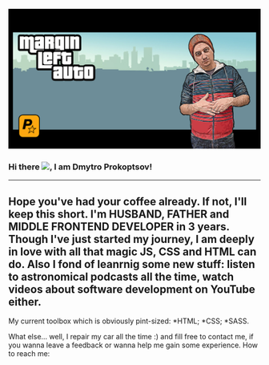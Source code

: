 ![](banner.jpg)

### Hi there <img src="https://raw.githubusercontent.com/MartinHeinz/MartinHeinz/master/wave.gif" width="30px">, I am Dmytro Prokoptsov!

---
Hope you've had your coffee already. If not, I'll keep this short. I'm HUSBAND, FATHER and MIDDLE FRONTEND DEVELOPER in 3 years. Though I've just started my journey, I am deeply in love with all that magic JS, CSS and HTML can do. Also I fond of leanrnig some new stuff: listen to astronomical podcasts all the time, watch videos about software development on YouTube either. 
---
My current toolbox which is obviously pint-sized:
*HTML;
*CSS;
*SASS.

What else... well, I repair my car all the time :) and fill free to contact me, if you wanna leave a feedback or wanna help me gain some experience.
How to reach me:


<!-- [atlassian]: https://atlassian.com
[react]: http://reactjs.org
[firebase]: https://firebase.google.com
[styled]: https://styled-components.com
[jamstack]: https://jamstack.org
[next]: https://nextjs.org
[typescript]: https://www.typescriptlang.org
[website]: https://bradgarropy.com
[twitter]: https://twitter.com/bradgarropy
[youtube]: https://youtube.com/bradgarropy
[twitch]: https://twitch.tv/bradgarropy
[newsletter]: https://bradgarropy.com/newsletter
[instagram]: https://instagram.com/bradgarropy
[linkedin]: https://linkedin.com/in/bradgarropy
[npm]: https://npmjs.com/~bradgarropy -->
<!--
**ProkoptsovD/ProkoptsovD** is a ✨ _special_ ✨ repository because its `README.md` (this file) appears on your GitHub profile.

Here are some ideas to get you started:

- 🔭 I’m currently working on ...
- 🌱 I’m currently learning ...
- 👯 I’m looking to collaborate on ...
- 🤔 I’m looking for help with ...
- 💬 Ask me about ...
- 📫 How to reach me: ...
- 😄 Pronouns: ...
- ⚡ Fun fact: ...
-->
